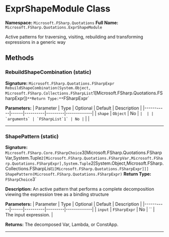 # ExprShapeModule Class

**Namespace:** `Microsoft.FSharp.Quotations`
**Full Name:** `Microsoft.FSharp.Quotations.ExprShapeModule`

Active patterns for traversing, visiting, rebuilding and transforming expressions in a generic way

## Methods

### RebuildShapeCombination (static)

**Signature:** `Microsoft.FSharp.Quotations.FSharpExpr RebuildShapeCombination(System.Object, Microsoft.FSharp.Collections.FSharpList`1[Microsoft.FSharp.Quotations.FSharpExpr])`
**Return Type:** `FSharpExpr`

**Parameters:**
| Parameter | Type | Optional | Default | Description |
|-----------|------|----------|---------|-------------|
| `shape` | `Object` | No | `` |  |
| `arguments` | `FSharpList`1` | No | `` |  |

---

### ShapePattern (static)

**Signature:** `Microsoft.FSharp.Core.FSharpChoice`3[Microsoft.FSharp.Quotations.FSharpVar,System.Tuple`2[Microsoft.FSharp.Quotations.FSharpVar,Microsoft.FSharp.Quotations.FSharpExpr],System.Tuple`2[System.Object,Microsoft.FSharp.Collections.FSharpList`1[Microsoft.FSharp.Quotations.FSharpExpr]]] ShapePattern(Microsoft.FSharp.Quotations.FSharpExpr)`
**Return Type:** `FSharpChoice`3`

**Description:** An active pattern that performs a complete decomposition viewing the expression tree as a binding structure

**Parameters:**
| Parameter | Type | Optional | Default | Description |
|-----------|------|----------|---------|-------------|
| `input` | `FSharpExpr` | No | `` | The input expression. |

**Returns:** The decomposed Var, Lambda, or ConstApp.

---